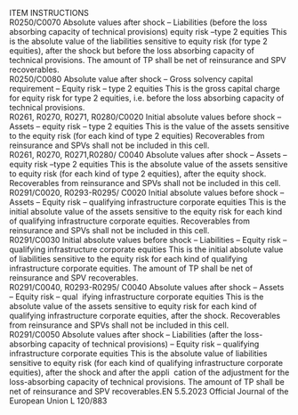  
ITEM  INSTRUCTIONS  
R0250/C0070  Absolute values after shock – 
Liabilities (before the loss 
absorbing capacity of technical 
provisions) equity risk –type 2 
equities  This is the absolute value of the liabilities sensitive to equity risk (for type 2 
equities), after the shock but before the loss absorbing capacity of technical 
provisions. 
The amount of TP shall be net of reinsurance and SPV recoverables.  
R0250/C0080  Absolute value after shock – 
Gross solvency capital 
requirement – Equity risk – 
type 2 equities  This is the gross capital charge for equity risk for type 2 equities, i.e. before the 
loss absorbing capacity of technical provisions.  
R0261, R0270, 
R0271, 
R0280/C0020  Initial absolute values before 
shock – Assets – equity risk – 
type 2 equities  This is the value of the assets sensitive to the equity risk (for each kind of type 2 
equities) 
Recoverables from reinsurance and SPVs shall not be included in this cell.  
R0261, R0270, 
R0271,R0280/ 
C0040  Absolute values after shock – 
Assets – equity risk –type 2 
equities  This is the absolute value of the assets sensitive to equity risk (for each kind of 
type 2 equities), after the equity shock. 
Recoverables from reinsurance and SPVs shall not be included in this cell.  
R0291/C0020, 
R0293-R0295/ 
C0020  Initial absolute values before 
shock – Assets – Equity risk – 
qualifying infrastructure 
corporate equities  This is the initial absolute value of the assets sensitive to the equity risk for each 
kind of qualifying infrastructure corporate equities. 
Recoverables from reinsurance and SPVs shall not be included in this cell.  
R0291/C0030  Initial absolute values before 
shock – Liabilities – Equity risk 
– qualifying infrastructure 
corporate equities  This is the initial absolute value of liabilities sensitive to the equity risk for each 
kind of qualifying infrastructure corporate equities. 
The amount of TP shall be net of reinsurance and SPV recoverables.  
R0291/C0040, 
R0293-R0295/ 
C0040  Absolute values after shock – 
Assets – Equity risk – qual ­
ifying infrastructure corporate 
equities  This is the absolute value of the assets sensitive to equity risk for each kind of 
qualifying infrastructure corporate equities, after the shock. 
Recoverables from reinsurance and SPVs shall not be included in this cell.  
R0291/C0050  Absolute values after shock – 
Liabilities (after the loss- 
absorbing capacity of technical 
provisions) – Equity risk – 
qualifying infrastructure 
corporate equities  This is the absolute value of liabilities sensitive to equity risk (for each kind of 
qualifying infrastructure corporate equities), after the shock and after the appli ­
cation of the adjustment for the loss-absorbing capacity of technical provisions. 
The amount of TP shall be net of reinsurance and SPV recoverables.EN  5.5.2023 Official Journal of the European Union L 120/883